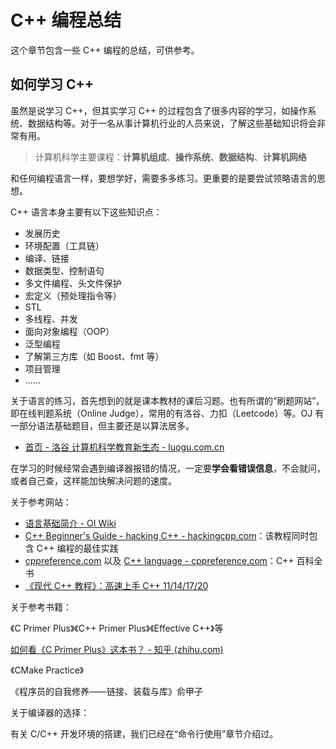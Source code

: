 # C++ 编程总结

这个章节包含一些 C++ 编程的总结，可供参考。

## 如何学习 C++

虽然是说学习 C++，但其实学习 C++ 的过程包含了很多内容的学习，如操作系统、数据结构等。对于一名从事计算机行业的人员来说，了解这些基础知识将会非常有用。

> 计算机科学主要课程：**计算机组成**、**操作系统**、**数据结构**、**计算机网络**

和任何编程语言一样，要想学好，需要多多练习。更重要的是要尝试领略语言的思想。

C++ 语言本身主要有以下这些知识点：

- 发展历史
- 环境配置（工具链）
- 编译、链接
- 数据类型、控制语句
- 多文件编程、头文件保护
- 宏定义（预处理指令等）
- STL
- 多线程、并发
- 面向对象编程（OOP）
- 泛型编程
- 了解第三方库（如 Boost、fmt 等）
- 项目管理
- ……


关于语言的练习，首先想到的就是课本教材的课后习题。也有所谓的“刷题网站”，即在线判题系统（Online Judge），常用的有洛谷、力扣（Leetcode）等。OJ 有一部分语法基础题目，但主要还是以算法居多。

- [首页 - 洛谷 计算机科学教育新生态 - luogu.com.cn](https://www.luogu.com.cn/)

在学习的时候经常会遇到编译器报错的情况，一定要**学会看错误信息**，不会就问，或者自己查，这样能加快解决问题的速度。

关于参考网站：

- [语言基础简介 - OI Wiki](https://oi-wiki.org/lang/)
- [C++ Beginner's Guide - hacking C++ - hackingcpp.com](https://hackingcpp.com/cpp/beginners_guide.html)：该教程同时包含 C++ 编程的最佳实践
- [cppreference.com](https://en.cppreference.com/) 以及 [C++ language - cppreference.com](https://en.cppreference.com/w/cpp/language)：C++ 百科全书
- [《现代 C++ 教程》：高速上手 C++ 11/14/17/20](https://changkun.de/modern-cpp/)

关于参考书籍：

《C Primer Plus》《C++ Primer Plus》《Effective C++》等

[如何看《C Primer Plus》这本书？ - 知乎 (zhihu.com)](https://www.zhihu.com/question/58611609)

《CMake Practice》

《程序员的自我修养——链接、装载与库》俞甲子

关于编译器的选择：

有关 C/C++ 开发环境的搭建，我们已经在“命令行使用”章节介绍过。
